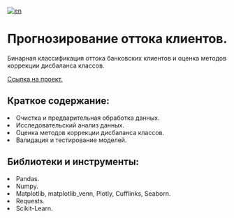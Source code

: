 [![en](https://img.shields.io/badge/lang-en-red.svg)](README.en.md)

# Прогнозирование оттока клиентов.
Бинарная классификация оттока банковских клиентов и оценка методов коррекции дисбаланса классов.<br>

[Ссылка на проект.](https://github.com/mrBrain101/Yandex_Practicum_projects/blob/e861e7db0f28cdeb0dfb70aedfc31536b343f3e2/ML_Bank_Churn/Ya_Practikum_ML_Bank_Churn_distr_RUS.ipynb)

## Краткое содержание:
<li>Очистка и предварительная обработка данных.
<li>Исследовательский анализ данных. 
<li>Оценка методов коррекции дисбаланса классов. 
<li>Валидация и тестирование моделей.
  
## Библиотеки и инструменты:
<li>Pandas.
<li>Numpy.
<li>Matplotlib, matplotlib_venn, Plotly, Cufflinks, Seaborn.
<li>Requests.
<li>Scikit-Learn.